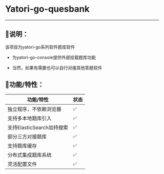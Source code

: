 # Yatori-go-quesbank

---
## 🎯说明：
该项目为yatori-go系列软件题库软件

* 为yatori-go-console提供外部挂载题库功能

* 当然，如果有需要也可以自行对接其他答题软件

## 🎯功能/特性：
| 功能/特性               | 状态 |
|---------------------| ---- |
| 独立程序，不依赖浏览器         | ✅    |
| 支持多本地题库引入           | ✅    |
| 支持ElasticSearch加持搜索 | ✅    |
| 部分三方对接题库            | ✅    |
| 支持题库缓存              | ✅    |
| 分布式集成题库系统           | ✅    |
| 灵活配置文件              | ✅    |